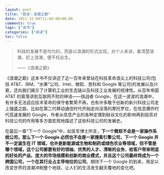 ```yaml
---
layout: post
title: "我读：浪潮之巅"
date: 2011-12-04T11:44:08+08:00
comments: true
tags: ["读书"]
categories: ["阅读"]
toc: false
---
```


> 科技的发展不是均匀的，而是以浪潮的形式出现。对个人来讲，看清楚浪潮，赶上浪潮，便不枉此生。
>
> ——《浪潮之巅》

《浪潮之巅》这本书不仅讲述了近一百年来曾站在科技革命浪尖上的科技公司(包括 AT&T、IBM、“水果”公司、Intel、微软、思科和 Google 等公司)的发展以及兴衰，还向我们揭示了计算机工业的生态链以及科技工业发展的规律性。从百年帝国 AT&T 的衰落讲到互联网不败的神话——挑战者 Google，在这一波波的浪潮中，有许多无法适应技术革命的保守者繁荣不再，也有许多敢于创新的新兴科技公司走上强盛之路，比如在第二代移动通信时代开始走向没落的摩托罗拉，在信息爆炸时代高速发展的 Google，作者从信息产业的各种定理到硅谷文化的影响再到投资对科技公司的作用等多方面宏观地描述了这些科技公司的发展史。

在最后一章“下一个 Google”中，如吴军博士所言，**下一个微软不会是一家操作系统公司，那么下一个 Google 必然也不会是一家搜索引擎公司，下一个 Google 并不一定诞生在 IT 领域，也许是新能源或生物和制药或绿色农业等领域，但不管是哪个领域，这个公司都要有好的领袖、优秀的人才、清晰的业务、给客户带来明显的好处的产品、庞大的市场规模和创新的商业模式，并且这个公司最终将成为一个跨国公司，一个在其行业占主导地位的公司**。期待下一个 Google 的到来，用足以改变世界的浪潮冲刷整个地球，让人们的生活发生翻天覆地的变化吧。
